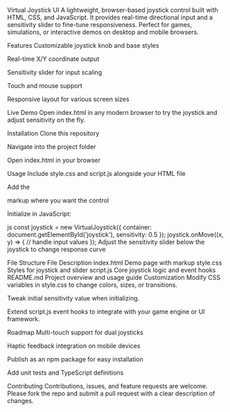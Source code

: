Virtual Joystick UI
A lightweight, browser-based joystick control built with HTML, CSS, and JavaScript. It provides real-time directional input and a sensitivity slider to fine-tune responsiveness. Perfect for games, simulations, or interactive demos on desktop and mobile browsers.

Features
Customizable joystick knob and base styles

Real-time X/Y coordinate output

Sensitivity slider for input scaling

Touch and mouse support

Responsive layout for various screen sizes

Live Demo
Open index.html in any modern browser to try the joystick and adjust sensitivity on the fly.

Installation
Clone this repository

Navigate into the project folder

Open index.html in your browser

Usage
Include style.css and script.js alongside your HTML file

Add the <div id="joystick"></div> markup where you want the control

Initialize in JavaScript:

js
const joystick = new VirtualJoystick({
  container: document.getElementById('joystick'),
  sensitivity: 0.5
});
joystick.onMove((x, y) => {
  // handle input values
});
Adjust the sensitivity slider below the joystick to change response curve

File Structure
File	Description
index.html	Demo page with markup
style.css	Styles for joystick and slider
script.js	Core joystick logic and event hooks
README.md	Project overview and usage guide
Customization
Modify CSS variables in style.css to change colors, sizes, or transitions.

Tweak initial sensitivity value when initializing.

Extend script.js event hooks to integrate with your game engine or UI framework.

Roadmap
Multi-touch support for dual joysticks

Haptic feedback integration on mobile devices

Publish as an npm package for easy installation

Add unit tests and TypeScript definitions

Contributing
Contributions, issues, and feature requests are welcome. Please fork the repo and submit a pull request with a clear description of changes.
